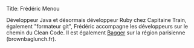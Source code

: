 Title: Frédéric Menou

Développeur Java et désormais développeur Ruby chez Capitaine Train, également "formateur git", Frédéric accompagne les développeurs sur le chemin du Clean Code.
Il est également [Bagger][] sur la région parisienne (brownbaglunch.fr).

[Bagger]: http://brownbaglunch.fr

